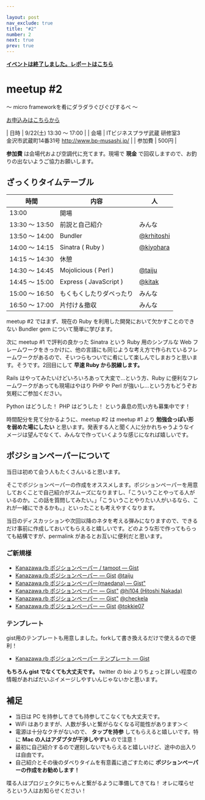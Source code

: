 ```yaml
---

layout: post
nav_exclude: true
title: "#2"
number: 2
next: true
prev: true
---
```


<p>
<a href="/2/report"><strong>イベントは終了しました。レポートはこちら</strong></a></p>

meetup #2
==========

〜 micro frameworkを肴にダラダラぐびぐびするべ 〜

[お申込みはこちらから](http://kzrb.doorkeeper.jp/events/1642)


| 日時   | 9/22(土) 13:30 〜 17:00 |
| 会場   | ITビジネスプラザ武蔵 研修室3<br>金沢市武蔵町14番31号 <a href="http://www.bp-musashi.jp/">http://www.bp-musashi.jp/</a> |
| 参加費 | 500円 |


**参加費** は会場代および空調代に充てます。現場で **現金**
で回収しますので、お釣りの出ないようご協力お願いします。

ざっくりタイムテーブル
----------------------

 |時間            |内容                      |人|
 |----------------|--------------------------|--------------------------------------------|
 |13:00           |開場                      ||
 |13:30 〜 13:50  |前説と自己紹介            |みんな|
 |13:50 〜 14:00  |Bundler                   |[@krhitoshi](https://twitter.com/krhitoshi)|
 |14:00 〜 14:15  |Sinatra ( Ruby )          |[@kiyohara](https://twitter.com/kiyohara)|
 |14:15 〜 14:30  |休憩                      ||
 |14:30 〜 14:45  |Mojolicious ( Perl )      |[@taiju](https://twitter.com/taiju)|
 |14:45 〜 15:00  |Express ( JavaScript )    |[@kitak](https://twitter.com/kitak)|
 |15:00 〜 16:50  |もくもくしたりダベったり  |みんな|
 |16:50 〜 17:00  |片付け＆撤収              |みんな|

meetup #2 ではまず、現在の Ruby
を利用した開発において欠かすことのできない Bundler gem
について簡単に学びます。

次に meetup #1 で評判の良かった Sinatra という Ruby 用のシンプルな Web
フレームワークをきっかけに、他の言語にも同じような考え方で作られているフレームワークがあるので、そいつらもついでに肴にして楽しんでしまおうと思います。そうです。2回目にして
**早速 Ruby から脱線します。**

Rails はやってみたいけどいろいろあって大変で…という方、Ruby
に便利なフレームワークがあっても現場はやはり PHP や Perl
が強いし…という方もどうぞお気軽にご参加ください。

Python はどうした！ PHP はどうした！ という鼻息の荒い方も募集中です！

時間配分を見て分かるように、meetup #2 は meetup #1 より
**勉強会っぽい形を弱めた場にしたい**
と思います。発表する人と聞く人に分かれちゃうようなイメージは望んでなくて、みんなで作っていくような感じになれば嬉しいです。

ポジションペーパーについて
--------------------------

当日は初めて会う人もたくさんいると思います。

そこでポジションペーパーの作成をオススメします。ポジションペーパーを用意しておくことで自己紹介がスムーズになりますし、「こういうことやってる人がいるのか。この話を質問してみたい。」「こういうことやりたい人がいるなら、これが一緒にできるかも。」といったことも考えやすくなります。

当日のディスカッションや次回以降のネタを考える弾みになりますので、できるだけ事前に作成しておいてもらえると嬉しいです。どのような形で作ってもらっても結構ですが、permalink
があるとお互いに便利だと思います。

### ご新規様

* [Kanazawa.rb ポジションペーパー / tamoot — Gist](https://gist.github.com/c8dc61f747ab79c9c58d)
* [Kanazawa.rb ポジションペーパー — Gist](https://gist.github.com/103a83bcb57743fa814c) [@taiju](https://twitter.com/taiju)
* [Kanazawa.rb ポジションペーパー(maedana) — Gist"](https://gist.github.com/6a09da90500cbbe8a25a)
* [Kanazawa.rb ポジションペーパー  — Gist"](https://gist.github.com/84f60a1a6d9451a12b1f) [@hi104 (Hitoshi Nakada)](https://github.com/hi104)
* [Kanazawa.rb ポジションペーパー  — Gist"](https://gist.github.com/8dfb6626ccccff50dc3a) [@checkela](https://twitter.com/checkela)
* [Kanazawa.rb ポジションペーパー — Gist](https://gist.github.com/a7ea2f9565c4e8975ef1) [@tokkie07](https://twitter.com/tokkie07)

### テンプレート

gist用のテンプレートも用意しました。forkして書き換えるだけで使えるので便利！

* [Kanazawa.rb ポジションペーパー テンプレート — Gist](https://gist.github.com/5a523ec3180002229a32)

**もちろん gist でなくても大丈夫です。** twitter の bio
よりちょっと詳しい程度の情報があればだいぶイメージしやすいんじゃないかと思います。

補足
----

* 当日は PC を持参してきても持参してこなくても大丈夫です。
* WiFi はありますが、人数が多いと繋がらなくなる可能性があります＞＜
* 電源は十分なクチがないので、 **タップを持参** してもらえると嬉しいです。特に **Mac の人はアダプタが干渉しやすい** ので注意！
* 最初に自己紹介するので遅刻しないでもらえると嬉しいけど、途中の出入りは自由です。
* 自己紹介とその後のダベりタイムを有意義に過ごすために **ポジションペーパーの作成をお勧めします！**

喋る人はプロジェクタにちゃんと繋がるように準備してきてね！
オレに喋らせろという人はお知らせください！
